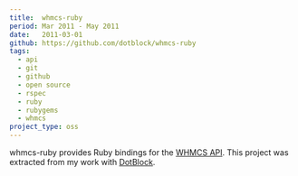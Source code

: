 ```yaml
---
title:  whmcs-ruby
period: Mar 2011 - May 2011
date:   2011-03-01
github: https://github.com/dotblock/whmcs-ruby
tags:
  - api
  - git
  - github
  - open source
  - rspec
  - ruby
  - rubygems
  - whmcs
project_type: oss
---
```


whmcs-ruby provides Ruby bindings for the [WHMCS API][]. This project was
extracted from my work with [DotBlock][].

[DotBlock]: https://www.dotblock.com/
[WHMCS API]: http://docs.whmcs.com/API:Functions
